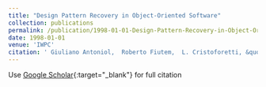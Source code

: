 ```yaml
---
title: "Design Pattern Recovery in Object-Oriented Software"
collection: publications
permalink: /publication/1998-01-01-Design-Pattern-Recovery-in-Object-Oriented-Software
date: 1998-01-01
venue: 'IWPC'
citation: ' Giuliano Antoniol,  Roberto Fiutem,  L. Cristoforetti, &quot;Design Pattern Recovery in Object-Oriented Software.&quot; IWPC, 1998.'
---
```

Use [Google Scholar](https://scholar.google.com/scholar?q=Design+Pattern+Recovery+in+Object+Oriented+Software){:target="_blank"} for full citation